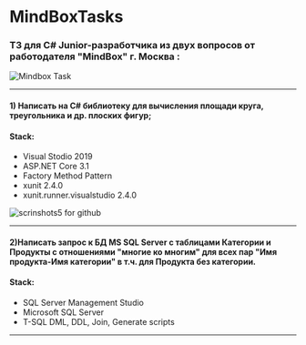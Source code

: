 # MindBoxTasks
### ТЗ для C# Junior-разработчика из двух вопросов  от работодателя "MindBox" г. Москва :
![Mindbox Task](https://user-images.githubusercontent.com/50864552/184179400-794f587a-867a-4069-81de-082cce31262d.PNG)
___________________
#### 1) Написать  на C# библиотеку для вычисления площади круга, треугольника и др. плоских фигур;
#### Stack:
+ Visual Stodio 2019
+ ASP.NET Core 3.1
+ Factory Method Pattern
+ xunit 2.4.0
+ xunit.runner.visualstudio 2.4.0

![scrinshots5 for github](https://user-images.githubusercontent.com/50864552/184180034-909d8e47-cf43-4f0c-83d3-390a8b7d8ba9.PNG)
__________________

#### 2)Написать запрос к БД MS SQL Server с таблицами Категории и Продукты с отношениями "многие ко многим" для всех пар "Имя продукта-Имя категории" в т.ч. для Продукта без категории.
#### Stack:
+ SQL Server Management Studio
+ Microsoft SQL Server
+ T-SQL DML, DDL, Join, Generate scripts

______
